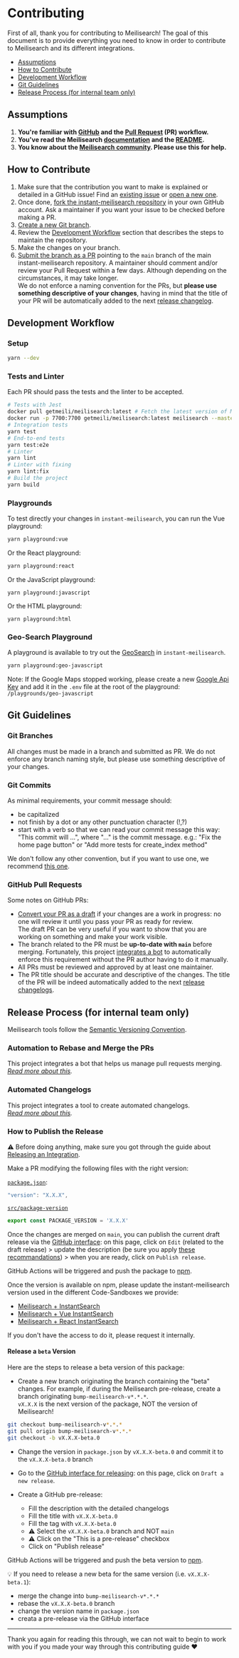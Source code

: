 # Contributing <!-- omit in TOC -->

First of all, thank you for contributing to Meilisearch! The goal of this document is to provide everything you need to know in order to contribute to Meilisearch and its different integrations.

- [Assumptions](#assumptions)
- [How to Contribute](#how-to-contribute)
- [Development Workflow](#development-workflow)
- [Git Guidelines](#git-guidelines)
- [Release Process (for internal team only)](#release-process-for-internal-team-only)

## Assumptions

1. **You're familiar with [GitHub](https://github.com) and the [Pull Request](https://help.github.com/en/github/collaborating-with-issues-and-pull-requests/about-pull-requests) (PR) workflow.**
2. **You've read the Meilisearch [documentation](https://docs.meilisearch.com) and the [README](/README.md).**
3. **You know about the [Meilisearch community](https://docs.meilisearch.com/learn/what_is_meilisearch/contact.html). Please use this for help.**

## How to Contribute

1. Make sure that the contribution you want to make is explained or detailed in a GitHub issue! Find an [existing issue](https://github.com/meilisearch/instant-meilisearch/issues/) or [open a new one](https://github.com/meilisearch/instant-meilisearch/issues/new).
2. Once done, [fork the instant-meilisearch repository](https://help.github.com/en/github/getting-started-with-github/fork-a-repo) in your own GitHub account. Ask a maintainer if you want your issue to be checked before making a PR.
3. [Create a new Git branch](https://help.github.com/en/github/collaborating-with-issues-and-pull-requests/creating-and-deleting-branches-within-your-repository).
4. Review the [Development Workflow](#development-workflow) section that describes the steps to maintain the repository.
5. Make the changes on your branch.
6. [Submit the branch as a PR](https://help.github.com/en/github/collaborating-with-issues-and-pull-requests/creating-a-pull-request-from-a-fork) pointing to the `main` branch of the main instant-meilisearch repository. A maintainer should comment and/or review your Pull Request within a few days. Although depending on the circumstances, it may take longer.<br>
 We do not enforce a naming convention for the PRs, but **please use something descriptive of your changes**, having in mind that the title of your PR will be automatically added to the next [release changelog](https://github.com/meilisearch/instant-meilisearch/releases/).

## Development Workflow

### Setup <!-- omit in TOC -->

```bash
yarn --dev
```

### Tests and Linter <!-- omit in TOC -->

Each PR should pass the tests and the linter to be accepted.

```bash
# Tests with Jest
docker pull getmeili/meilisearch:latest # Fetch the latest version of Meilisearch image from Docker Hub
docker run -p 7700:7700 getmeili/meilisearch:latest meilisearch --master-key=masterKey --no-analytics
# Integration tests
yarn test
# End-to-end tests
yarn test:e2e
# Linter
yarn lint
# Linter with fixing
yarn lint:fix
# Build the project
yarn build
```

### Playgrounds <!-- omit in TOC -->

To test directly your changes in `instant-meilisearch`, you can run the Vue playground:

```bash
yarn playground:vue
```

Or the React playground:

```bash
yarn playground:react
```

Or the JavaScript playground:
```
yarn playground:javascript
```

Or the HTML playground:
```
yarn playground:html
```

### Geo-Search Playground

A playground is available to try out the [GeoSearch](./README.md/-geo-search) in `instant-meilisearch`.

```bash
yarn playground:geo-javascript
```

Note: If the Google Maps stopped working, please create a new [Google Api Key](https://developers.google.com/maps/documentation/javascript/get-api-key) and add it in the `.env` file at the root of the playground: `/playgrounds/geo-javascript`

## Git Guidelines

### Git Branches <!-- omit in TOC -->

All changes must be made in a branch and submitted as PR.
We do not enforce any branch naming style, but please use something descriptive of your changes.

### Git Commits <!-- omit in TOC -->

As minimal requirements, your commit message should:
- be capitalized
- not finish by a dot or any other punctuation character (!,?)
- start with a verb so that we can read your commit message this way: "This commit will ...", where "..." is the commit message.
  e.g.: "Fix the home page button" or "Add more tests for create_index method"

We don't follow any other convention, but if you want to use one, we recommend [this one](https://chris.beams.io/posts/git-commit/).

### GitHub Pull Requests <!-- omit in TOC -->

Some notes on GitHub PRs:

- [Convert your PR as a draft](https://help.github.com/en/github/collaborating-with-issues-and-pull-requests/changing-the-stage-of-a-pull-request) if your changes are a work in progress: no one will review it until you pass your PR as ready for review.<br>
  The draft PR can be very useful if you want to show that you are working on something and make your work visible.
- The branch related to the PR must be **up-to-date with `main`** before merging. Fortunately, this project [integrates a bot](https://github.com/meilisearch/integration-guides/blob/main/resources/bors.md) to automatically enforce this requirement without the PR author having to do it manually.
- All PRs must be reviewed and approved by at least one maintainer.
- The PR title should be accurate and descriptive of the changes. The title of the PR will be indeed automatically added to the next [release changelogs](https://github.com/meilisearch/instant-meilisearch/releases/).

## Release Process (for internal team only)

Meilisearch tools follow the [Semantic Versioning Convention](https://semver.org/).

### Automation to Rebase and Merge the PRs <!-- omit in TOC -->

This project integrates a bot that helps us manage pull requests merging.<br>
_[Read more about this](https://github.com/meilisearch/integration-guides/blob/main/resources/bors.md)._

### Automated Changelogs <!-- omit in TOC -->

This project integrates a tool to create automated changelogs.<br>
_[Read more about this](https://github.com/meilisearch/integration-guides/blob/main/resources/release-drafter.md)._

### How to Publish the Release <!-- omit in TOC -->

⚠️ Before doing anything, make sure you got through the guide about [Releasing an Integration](https://github.com/meilisearch/integration-guides/blob/main/resources/integration-release.md).

Make a PR modifying the following files with the right version:

[`package.json`](/package.json):
```javascript
"version": "X.X.X",
```

[`src/package-version`](/src/package-version.ts)
```javascript
export const PACKAGE_VERSION = 'X.X.X'
```

Once the changes are merged on `main`, you can publish the current draft release via the [GitHub interface](https://github.com/meilisearch/instant-meilisearch/releases): on this page, click on `Edit` (related to the draft release) > update the description (be sure you apply [these recommandations](https://github.com/meilisearch/integration-guides/blob/main/resources/integration-release.md#writting-the-release-description)) > when you are ready, click on `Publish release`.

GitHub Actions will be triggered and push the package to [npm](https://www.npmjs.com/package/@meilisearch/instant-meilisearch).

Once the version is available on npm, please update the instant-meilisearch version used in the different Code-Sandboxes we provide:

- [Meilisearch + InstantSearch](https://codesandbox.io/s/ms-is-mese9)
- [Meilisearch + Vue InstantSearch](https://codesandbox.io/s/ms-vue-is-1d6bi)
- [Meilisearch + React InstantSearch](https://codesandbox.io/s/ms-react-is-sh9ud)

If you don't have the access to do it, please request it internally.

#### Release a `beta` Version

Here are the steps to release a beta version of this package:

- Create a new branch originating the branch containing the "beta" changes. For example, if during the Meilisearch pre-release, create a branch originating `bump-meilisearch-v*.*.*`.<br>
`vX.X.X` is the next version of the package, NOT the version of Meilisearch!

```bash
git checkout bump-meilisearch-v*.*.*
git pull origin bump-meilisearch-v*.*.*
git checkout -b vX.X.X-beta.0
```

- Change the version in `package.json` by `vX.X.X-beta.0` and commit it to the `vX.X.X-beta.0` branch

- Go to the [GitHub interface for releasing](https://github.com/meilisearch/instant-meilisearch/releases): on this page, click on `Draft a new release`.

- Create a GitHub pre-release:
  - Fill the description with the detailed changelogs
  - Fill the title with `vX.X.X-beta.0`
  - Fill the tag with `vX.X.X-beta.0`
  - ⚠️ Select the `vX.X.X-beta.0` branch and NOT `main`
  - ⚠️ Click on the "This is a pre-release" checkbox
  - Click on "Publish release"

GitHub Actions will be triggered and push the beta version to [npm](https://www.npmjs.com/package/@meilisearch/instant-meilisearch).

💡 If you need to release a new beta for the same version (i.e. `vX.X.X-beta.1`):
- merge the change into `bump-meilisearch-v*.*.*`
- rebase the `vX.X.X-beta.0` branch
- change the version name in `package.json`
- creata a pre-release via the GitHub interface

<hr>

Thank you again for reading this through, we can not wait to begin to work with you if you made your way through this contributing guide ❤️

